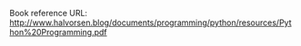 Book reference URL: http://www.halvorsen.blog/documents/programming/python/resources/Python%20Programming.pdf
